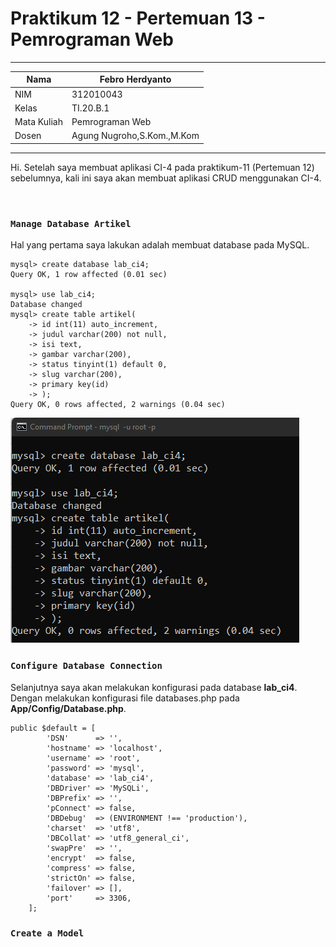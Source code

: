 # Praktikum 12 - Pertemuan 13 - Pemrograman Web

<hr>

| Nama | Febro Herdyanto |
| --- | --- |
| NIM | 312010043 |
| Kelas | TI.20.B.1 |
| Mata Kuliah | Pemrograman Web |
| Dosen | Agung Nugroho,S.Kom.,M.Kom |

<hr>

Hi. Setelah saya membuat aplikasi CI-4 pada praktikum-11 (Pertemuan 12) sebelumnya, kali ini saya akan membuat aplikasi CRUD menggunakan CI-4.

<br>

### `Manage Database Artikel`

Hal yang pertama saya lakukan adalah membuat database pada MySQL.

```
mysql> create database lab_ci4;
Query OK, 1 row affected (0.01 sec)

mysql> use lab_ci4;
Database changed
mysql> create table artikel(
    -> id int(11) auto_increment,
    -> judul varchar(200) not null,
    -> isi text,
    -> gambar varchar(200),
    -> status tinyint(1) default 0,
    -> slug varchar(200),
    -> primary key(id)
    -> );
Query OK, 0 rows affected, 2 warnings (0.04 sec)
```

![Img Data - Managed Databases](imgData/databases.png)

### `Configure Database Connection`

Selanjutnya saya akan melakukan konfigurasi pada database **lab_ci4**. Dengan melakukan konfigurasi file databases.php pada **App/Config/Database.php**.

```
public $default = [
        'DSN'      => '',
        'hostname' => 'localhost',
        'username' => 'root',
        'password' => 'mysql',
        'database' => 'lab_ci4',
        'DBDriver' => 'MySQLi',
        'DBPrefix' => '',
        'pConnect' => false,
        'DBDebug'  => (ENVIRONMENT !== 'production'),
        'charset'  => 'utf8',
        'DBCollat' => 'utf8_general_ci',
        'swapPre'  => '',
        'encrypt'  => false,
        'compress' => false,
        'strictOn' => false,
        'failover' => [],
        'port'     => 3306,
    ];
```

### `Create a Model`


